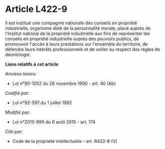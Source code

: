 # Article L422-9

Il est institué une compagnie nationale des conseils en propriété industrielle, organisme doté de la personnalité morale,
placé auprès de l'Institut national de la propriété industrielle aux fins de représenter les conseils en propriété
industrielle auprès des pouvoirs publics, de promouvoir l'accès à leurs prestations sur l'ensemble du territoire, de défendre
leurs intérêts professionnels et de veiller au respect des règles de déontologie.

**Liens relatifs à cet article**

_Anciens textes_:

  - Loi n°90-1052 du 26 novembre 1990 - art. 40 (Ab)

_Codifié par_:

  - Loi n°92-597 du 1 juillet 1992

_Modifié par_:

  - Loi n°2015-990 du 6 août 2015 - art. 174

_Cité par_:

  - Code de la propriété intellectuelle - art. R422-8 (V)
